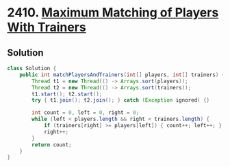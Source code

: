 # 2410. [Maximum Matching of Players With Trainers](https://leetcode.com/problems/maximum-matching-of-players-with-trainers/description/?envType=daily-question&envId=2025-07-13)

## Solution

```java
class Solution {
    public int matchPlayersAndTrainers(int[] players, int[] trainers) {
        Thread t1 = new Thread(() -> Arrays.sort(players));
        Thread t2 = new Thread(() -> Arrays.sort(trainers));
        t1.start(); t2.start();
        try { t1.join(); t2.join(); } catch (Exception ignored) {}

        int count = 0, left = 0, right = 0;
        while (left < players.length && right < trainers.length) {
            if (trainers[right] >= players[left]) { count++; left++; }
            right++;
        }
        return count;
    }
}
```
